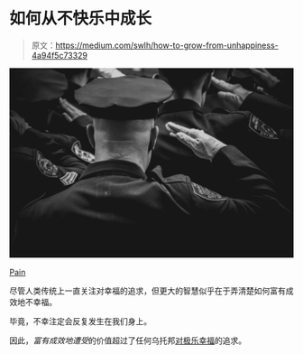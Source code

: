 # 如何从不快乐中成长

> 原文：<https://medium.com/swlh/how-to-grow-from-unhappiness-4a94f5c73329>

![](img/fe0fe857240ae8266665563bc344ed0f.png)

[Pain](https://unsplash.com/photos/FRvPY1fYjhU?utm_source=unsplash&utm_medium=referral&utm_content=creditCopyText)

尽管人类传统上一直关注对幸福的追求，但更大的智慧似乎在于弄清楚如何富有成效地不幸福。

毕竟，不幸注定会反复发生在我们身上。

因此，*富有成效地遭受*的价值超过了任何乌托邦[对极乐幸福](/the-polymath-project/does-happiness-require-struggle-cc821cd6809c)的追求。